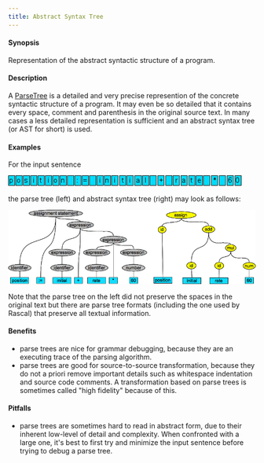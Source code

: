 ```yaml
---
title: Abstract Syntax Tree
---
```


#### Synopsis

Representation of the abstract syntactic structure of a program.

#### Description

A [ParseTree](../../Rascalopedia/ParseTree) is a detailed and very precise represention of the concrete syntactic structure of a program.
It may even be so detailed that it contains every space, comment and parenthesis in the original source text.
In many cases a less detailed representation is sufficient and an abstract syntax tree (or AST for short) is used.

#### Examples

For the input sentence

![](/assets/Rascalopedia/ParseTree/example-text.png)


the parse tree (left) and abstract syntax tree (right) may look as follows:



![](/assets/Rascalopedia/AbstractSyntaxTree/parse-ast.png)


Note that the parse tree on the left did not preserve the spaces in the original text but there
are parse tree formats (including the one used by Rascal) that preserve all textual information.

#### Benefits

* parse trees are nice for grammar debugging, because they are an executing trace of the parsing algorithm.
* parse trees are good for source-to-source transformation, because they do not a priori remove important details such as whitespace indentation and source code comments. A transformation based on parse trees is sometimes called "high fidelity" because of this.

#### Pitfalls

* parse trees are sometimes hard to read in abstract form, due to their inherent low-level of detail and complexity. When confronted with a large one, it's best to first try and minimize the input sentence before trying to debug a parse tree.


